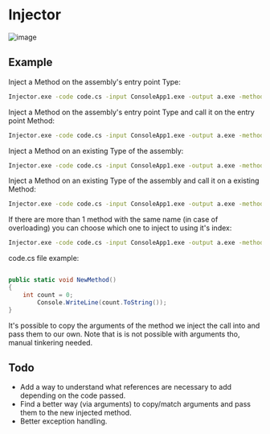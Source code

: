 # Injector
![image](https://github.com/miltinhoc/AssemlyInjector/assets/26238419/e3bcce5e-43df-487a-b5e9-b4991376308c)

## Example

Inject a Method on the assembly's entry point Type:
```bash
Injector.exe -code code.cs -input ConsoleApp1.exe -output a.exe -method NewMethod -entry
```

Inject a Method on the assembly's entry point Type and call it on the entry point Method:
```bash
Injector.exe -code code.cs -input ConsoleApp1.exe -output a.exe -method NewMethod -entry -injectcall
```

Inject a Method on an existing Type of the assembly:
```bash
Injector.exe -code code.cs -input ConsoleApp1.exe -output a.exe -method NewMethod -type Program
```

Inject a Method on an existing Type of the assembly and call it on a existing Method:
```bash
Injector.exe -code code.cs -input ConsoleApp1.exe -output a.exe -method NewMethod -type Program -injectcall -injectonmethod Verify
```

If there are more than 1 method with the same name (in case of overloading) you can choose which one to inject to using it's index:
```bash
Injector.exe -code code.cs -input ConsoleApp1.exe -output a.exe -method NewMethod -type Program -injectcall -injectonmethod Verify -index 1
```

code.cs file example:

```csharp

public static void NewMethod()
{
	int count = 0;
        Console.WriteLine(count.ToString());    
}
```

It's possible to copy the arguments of the method we inject the call into and pass them to our own. Note that is is not possible with arguments tho, manual tinkering needed.

## Todo
- Add a way to understand what references are necessary to add depending on the code passed.
- Find a better way  (via arguments) to copy/match arguments and pass them to the new injected method.
- Better exception handling.

